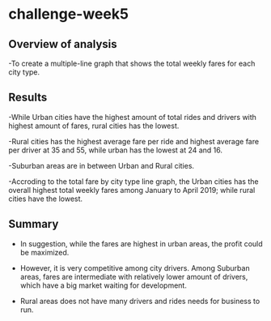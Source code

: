 # challenge-week5

## Overview of analysis
    

-To  create a multiple-line graph that shows the total weekly fares for each city type.
    
    
## Results

-While Urban cities have the highest amount of total rides and drivers with highest amount of fares, rural cities has the lowest.


-Rural cities has the highest average fare per ride and highest average fare per driver at 35 and 55, while urban has the lowest at 24 and 16. 


-Suburban areas are in between Urban and Rural cities.


-Accroding to the total fare by city type line graph, the Urban cities has the overall highest total weekly fares among January to April 2019; while rural cities have the lowest.


## Summary


- In suggestion, while the fares are highest in urban areas, the profit could be maximized.


- However, it is very competitive among city drivers. Among Suburban areas, fares are intermediate with relatively lower amount of drivers, which have a big market waiting for development.


- Rural areas does not have many drivers and rides needs for business to run.

